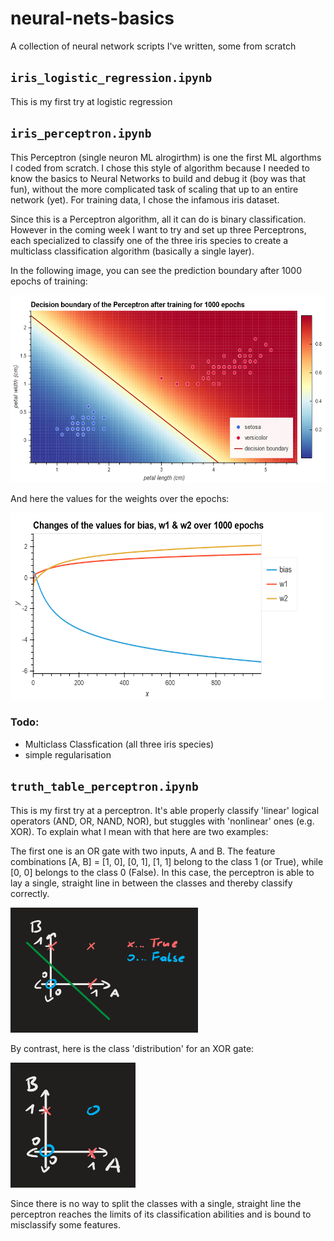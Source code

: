 # neural-nets-basics
A collection of neural network scripts I've written, some from scratch

## `iris_logistic_regression.ipynb`
This is my first try at logistic regression

## `iris_perceptron.ipynb`

This Perceptron (single neuron ML alrogirthm) is one the first ML algorthms I coded from scratch. I chose this style of algorithm because I needed to know the basics to Neural Networks to build and debug it (boy was that fun), without the more complicated task of scaling that up to an entire network (yet). For training data, I chose the infamous iris dataset.

Since this is a Perceptron algorithm, all it can do is binary classification. However in the coming week I want to try and set up three Perceptrons, each specialized to classify one of the three iris species to create a multiclass classification algorithm (basically a single layer).

In the following image, you can see the prediction boundary after 1000 epochs of training:

<img src="./images/decision_boundary.png" width="600" height="300">

And here the values for the weights over the epochs:

<img src="./images/weight_values.png" width="500" height="300">


### Todo:
* Multiclass Classfication (all three iris species)
* simple regularisation

## `truth_table_perceptron.ipynb`

This is my first try at a perceptron. It's able properly classify 'linear' logical operators (AND, OR, NAND, NOR), but stuggles with 'nonlinear' ones (e.g. XOR). To explain what I mean with that here are two examples:

The first one is an OR gate with two inputs, A and B. The feature combinations \[A, B] = [1, 0], [0, 1], [1, 1] belong to the class 1 (or True), while \[0, 0] belongs to the class 0 (False). In this case, the perceptron is able to lay a single, straight line in between the classes and thereby classify correctly.

<img src="./images/classification_OR.png" width="300" height="200">


By contrast, here is the class 'distribution' for an XOR gate:

<img src="./images/classification_XOR.png" width="200" height="200">


Since there is no way to split the classes with a single, straight line the perceptron reaches the limits of its classification abilities and is bound to misclassify some features.
